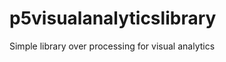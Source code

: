 p5visualanalyticslibrary
========================

Simple library over processing for visual analytics
